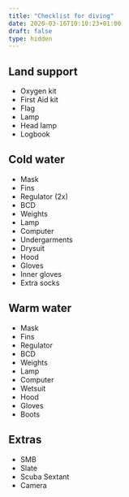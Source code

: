 ```yaml
---
title: "Checklist for diving"
date: 2020-03-16T10:10:23+01:00
draft: false
type: hidden
---
```


## Land support 
- Oxygen kit 
- First Aid kit
- Flag
- Lamp 
- Head lamp
- Logbook 

## Cold water 
- Mask 
- Fins
- Regulator (2x)
- BCD
- Weights 
- Lamp
- Computer 
- Undergarments 
- Drysuit
- Hood 
- Gloves
- Inner gloves
- Extra socks

## Warm water
- Mask 
- Fins
- Regulator
- BCD
- Weights 
- Lamp
- Computer
- Wetsuit
- Hood 
- Gloves
- Boots

## Extras 
- SMB
- Slate 
- Scuba Sextant
- Camera
